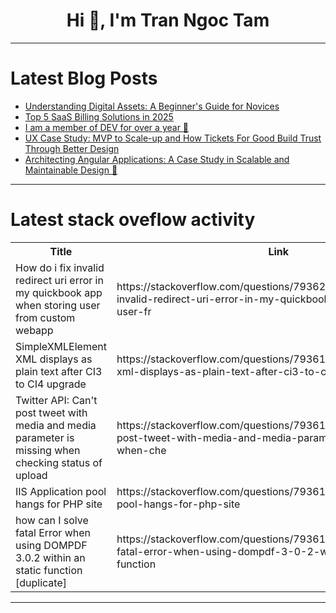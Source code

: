 <h1 align="center">Hi 👋, I'm Tran Ngoc Tam</h1>

---

# Latest Blog Posts 
<!-- BLOG-POST-LIST:START -->
- [Understanding Digital Assets: A Beginner&#39;s Guide for Novices](https://dev.to/skycap9/understanding-digital-assets-a-beginners-guide-for-novices-1knn)
- [Top 5 SaaS Billing Solutions in 2025](https://dev.to/arnab_ghosh_d07b11caaa107/top-5-saas-billing-solutions-in-2025-2n2a)
- [I am a member of DEV for over a year 🍾](https://dev.to/peshale_07/i-am-a-member-of-dev-for-over-a-year-2kal)
- [UX Case Study: MVP to Scale-up and How Tickets For Good Build Trust Through Better Design](https://dev.to/arrontp/ux-case-study-mvp-to-scale-up-and-how-tickets-for-good-build-trust-through-better-design-4p19)
- [Architecting Angular Applications: A Case Study in Scalable and Maintainable Design 🚀](https://dev.to/bndf1/architecting-angular-applications-a-case-study-in-scalable-and-maintainable-design-40oh)
<!-- BLOG-POST-LIST:END -->

---

# Latest stack oveflow activity
<table>
  <tr><th>Title</th><th>Link</th></tr>
  <!-- STACKOVERFLOW:START --><tr><td>How do i fix invalid redirect uri error in my quickbook app when storing user from custom webapp</td><td>https://stackoverflow.com/questions/79362058/how-do-i-fix-invalid-redirect-uri-error-in-my-quickbook-app-when-storing-user-fr</td></tr><tr><td>SimpleXMLElement XML displays as plain text after CI3 to CI4 upgrade</td><td>https://stackoverflow.com/questions/79361829/simplexmlelement-xml-displays-as-plain-text-after-ci3-to-ci4-upgrade</td></tr><tr><td>Twitter API: Can&#39;t post tweet with media and media parameter is missing when checking status of upload</td><td>https://stackoverflow.com/questions/79361774/twitter-api-cant-post-tweet-with-media-and-media-parameter-is-missing-when-che</td></tr><tr><td>IIS Application pool hangs for PHP site</td><td>https://stackoverflow.com/questions/79361555/iis-application-pool-hangs-for-php-site</td></tr><tr><td>how can I solve fatal Error when using DOMPDF 3.0.2 within an static function [duplicate]</td><td>https://stackoverflow.com/questions/79361530/how-can-i-solve-fatal-error-when-using-dompdf-3-0-2-within-an-static-function</td></tr><!-- STACKOVERFLOW:END -->
</table>

---


